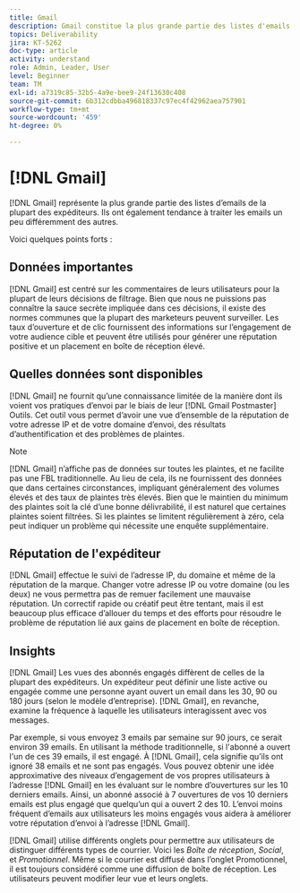 ```yaml
---
title: Gmail
description: Gmail constitue la plus grande partie des listes d'emails de la plupart des expéditeurs. Ils ont également tendance à traiter les emails un peu différemment des autres.
topics: Deliverability
jira: KT-5262
doc-type: article
activity: understand
role: Admin, Leader, User
level: Beginner
team: TM
exl-id: a7319c85-32b5-4a9e-bee9-24f13630c408
source-git-commit: 6b312cdbba496818337c97ec4f42962aea757901
workflow-type: tm+mt
source-wordcount: '459'
ht-degree: 0%

---
```


# [!DNL Gmail]

[!DNL Gmail] représente la plus grande partie des listes d’emails de la plupart des expéditeurs. Ils ont également tendance à traiter les emails un peu différemment des autres.

Voici quelques points forts :

## Données importantes

[!DNL Gmail] est centré sur les commentaires de leurs utilisateurs pour la plupart de leurs décisions de filtrage. Bien que nous ne puissions pas connaître la sauce secrète impliquée dans ces décisions, il existe des normes communes que la plupart des marketeurs peuvent surveiller. Les taux d’ouverture et de clic fournissent des informations sur l’engagement de votre audience cible et peuvent être utilisés pour générer une réputation positive et un placement en boîte de réception élevé.

## Quelles données sont disponibles

[!DNL Gmail] ne fournit qu’une connaissance limitée de la manière dont ils voient vos pratiques d’envoi par le biais de leur [!DNL Gmail Postmaster] Outils. Cet outil vous permet d’avoir une vue d’ensemble de la réputation de votre adresse IP et de votre domaine d’envoi, des résultats d’authentification et des problèmes de plaintes.

>[!NOTE]
>
>[!DNL Gmail] n’affiche pas de données sur toutes les plaintes, et ne facilite pas une FBL traditionnelle. Au lieu de cela, ils ne fournissent des données que dans certaines circonstances, impliquant généralement des volumes élevés et des taux de plaintes très élevés. Bien que le maintien du minimum des plaintes soit la clé d’une bonne délivrabilité, il est naturel que certaines plaintes soient filtrées. Si les plaintes se limitent régulièrement à zéro, cela peut indiquer un problème qui nécessite une enquête supplémentaire.

## Réputation de l&#39;expéditeur

[!DNL Gmail] effectue le suivi de l’adresse IP, du domaine et même de la réputation de la marque. Changer votre adresse IP ou votre domaine (ou les deux) ne vous permettra pas de remuer facilement une mauvaise réputation. Un correctif rapide ou créatif peut être tentant, mais il est beaucoup plus efficace d’allouer du temps et des efforts pour résoudre le problème de réputation lié aux gains de placement en boîte de réception.

## Insights

[!DNL Gmail] Les vues des abonnés engagés diffèrent de celles de la plupart des expéditeurs. Un expéditeur peut définir une liste active ou engagée comme une personne ayant ouvert un email dans les 30, 90 ou 180 jours (selon le modèle d’entreprise). [!DNL Gmail], en revanche, examine la fréquence à laquelle les utilisateurs interagissent avec vos messages.

Par exemple, si vous envoyez 3 emails par semaine sur 90 jours, ce serait environ 39 emails. En utilisant la méthode traditionnelle, si l&#39;abonné a ouvert l&#39;un de ces 39 emails, il est engagé. À [!DNL Gmail], cela signifie qu’ils ont ignoré 38 emails et ne sont pas engagés. Vous pouvez obtenir une idée approximative des niveaux d’engagement de vos propres utilisateurs à l’adresse [!DNL Gmail] en les évaluant sur le nombre d’ouvertures sur les 10 derniers emails. Ainsi, un abonné associé à 7 ouvertures de vos 10 derniers emails est plus engagé que quelqu’un qui a ouvert 2 des 10. L’envoi moins fréquent d’emails aux utilisateurs les moins engagés vous aidera à améliorer votre réputation d’envoi à l’adresse [!DNL Gmail].

[!DNL Gmail] utilise différents onglets pour permettre aux utilisateurs de distinguer différents types de courrier. Voici les *Boîte de réception*, *Social*, et *Promotionnel*. Même si le courrier est diffusé dans l’onglet Promotionnel, il est toujours considéré comme une diffusion de boîte de réception. Les utilisateurs peuvent modifier leur vue et leurs onglets.
